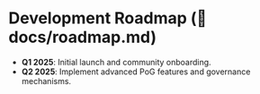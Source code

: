 # Development Roadmap (📁 docs/roadmap.md)

- **Q1 2025**: Initial launch and community onboarding.
- **Q2 2025**: Implement advanced PoG features and governance mechanisms.
